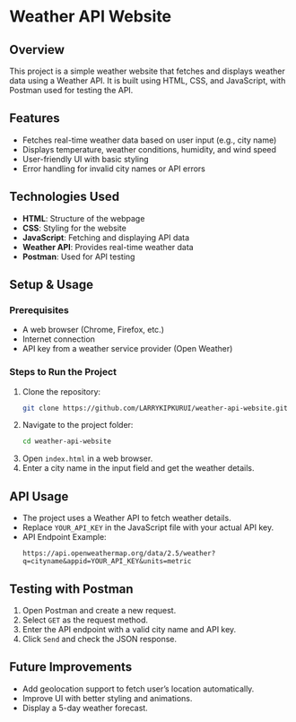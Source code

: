 # Weather API Website

## Overview
This project is a simple weather website that fetches and displays weather data using a Weather API. It is built using HTML, CSS, and JavaScript, with Postman used for testing the API.

## Features
- Fetches real-time weather data based on user input (e.g., city name)
- Displays temperature, weather conditions, humidity, and wind speed
- User-friendly UI with basic styling
- Error handling for invalid city names or API errors

## Technologies Used
- **HTML**: Structure of the webpage
- **CSS**: Styling for the website
- **JavaScript**: Fetching and displaying API data
- **Weather API**: Provides real-time weather data
- **Postman**: Used for API testing

## Setup & Usage
### Prerequisites
- A web browser (Chrome, Firefox, etc.)
- Internet connection
- API key from a weather service provider (Open Weather)

### Steps to Run the Project
1. Clone the repository:
   ```bash
   git clone https://github.com/LARRYKIPKURUI/weather-api-website.git
   ```
2. Navigate to the project folder:
   ```bash
   cd weather-api-website
   ```
3. Open `index.html` in a web browser.
4. Enter a city name in the input field and get the weather details.

## API Usage
- The project uses a Weather API to fetch weather details.
- Replace `YOUR_API_KEY` in the JavaScript file with your actual API key.
- API Endpoint Example:
  ```
  https://api.openweathermap.org/data/2.5/weather?q=cityname&appid=YOUR_API_KEY&units=metric
  ```

## Testing with Postman
1. Open Postman and create a new request.
2. Select `GET` as the request method.
3. Enter the API endpoint with a valid city name and API key.
4. Click `Send` and check the JSON response.

## Future Improvements
- Add geolocation support to fetch user’s location automatically.
- Improve UI with better styling and animations.
- Display a 5-day weather forecast.



